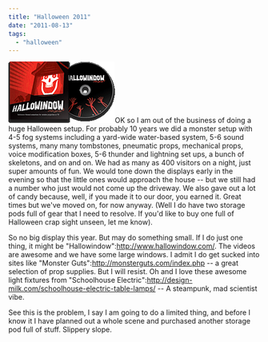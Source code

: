 ```yaml
---
title: "Halloween 2011"
date: "2011-08-13"
tags: 
  - "halloween"
---
```


[![](images/hallowindow_i-img.gif "hallowindow_i-img")](http://theludwigs.com/wp-content/uploads/2011/08/hallowindow_i-img.gif)OK so I am out of the business of doing a huge Halloween setup. For probably 10 years we did a monster setup with 4-5 fog systems including a yard-wide water-based system, 5-6 sound systems, many many tombstones, pneumatic props, mechanical props, voice modification boxes, 5-6 thunder and lightning set ups, a bunch of skeletons, and on and on. We had as many as 400 visitors on a night, just super amounts of fun. We would tone down the displays early in the evening so that the little ones would approach the house -- but we still had a number who just would not come up the driveway. We also gave out a lot of candy because, well, if you made it to our door, you earned it. Great times but we've moved on, for now anyway. (Well I do have two storage pods full of gear that I need to resolve. If you'd like to buy one full of Halloween crap sight unseen, let me know).

So no big display this year. But may do something small. If I do just one thing, it might be "Hallowindow":http://www.hallowindow.com/. The videos are awesome and we have some large windows. I admit I do get sucked into sites like "Monster Guts":http://monsterguts.com/index.php -- a great selection of prop supplies. But I will resist. Oh and I love these awesome light fixtures from "Schoolhouse Electric":http://design-milk.com/schoolhouse-electric-table-lamps/ -- A steampunk, mad scientist vibe.

See this is the problem, I say I am going to do a limited thing, and before I know it I have planned out a whole scene and purchased another storage pod full of stuff. Slippery slope.
